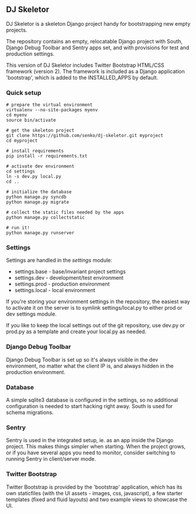 ## DJ Skeletor

DJ Skeletor is a skeleton Django project handy for bootstrapping new
empty projects.

The repository contains an empty, relocatable Django project with South,
Django Debug Toolbar and Sentry apps set, and with provisions for test and
production settings.

This version of DJ Skeletor includes Twitter Bootstrap HTML/CSS framework
(version 2). The framework is included as a Django application 'bootstrap',
which is added to the INSTALLED_APPS by default.

### Quick setup

    # prepare the virtual environment
    virtualenv --no-site-packages myenv
    cd myenv
    source bin/activate

    # get the skeleton project
    git clone https://github.com/senko/dj-skeletor.git myproject
    cd myproject

    # install requirements
    pip install -r requirements.txt

    # activate dev environment
    cd settings
    ln -s dev.py local.py
    cd ..

    # initialize the database
    python manage.py syncdb
    python manage.py migrate

    # collect the static files needed by the apps
    python manage.py collectstatic

    # run it!
    python manage.py runserver


### Settings

Settings are handled in the *settings* module:

  * settings.base - base/invariant project settings
  * settings.dev - development/test environment
  * settings.prod - production environment
  * settings.local - local environment

If you're storing your environment settings in the repository, the easiest
way to activate it on the server is to symlink settings/local.py to either
prod or dev settings module.

If you like to keep the local settings out of the git repository, use dev.py
or prod.py as a template and create your local.py as needed.

### Django Debug Toolbar

Django Debug Toolbar is set up so it's always visible in the dev
environment, no matter what the client IP is, and always hidden in
the production environment.

### Database

A simple sqlite3 database is configured in the settings, so no additional
configuration is needed to start hacking right away. South is used for
schema migrations.

### Sentry

Sentry is used in the integrated setup, ie. as an app inside the Django
project. This makes things simpler when starting. When the project grows,
or if you have several apps you need to monitor, consider switching to
running Sentry in client/server mode.

### Twitter Bootstrap

Twitter Bootstrap is provided by the 'bootstrap' application, which has
its own staticfiles (with the UI assets - images, css, javascript), a few
starter templates (fixed and fluid layouts) and two example views to
showcase the UI.
